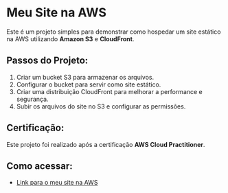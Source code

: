# Meu Site na AWS

Este é um projeto simples para demonstrar como hospedar um site estático na AWS utilizando **Amazon S3** e **CloudFront**.

## Passos do Projeto:
1. Criar um bucket S3 para armazenar os arquivos.
2. Configurar o bucket para servir como site estático.
3. Criar uma distribuição CloudFront para melhorar a performance e segurança.
4. Subir os arquivos do site no S3 e configurar as permissões.

## Certificação:
Este projeto foi realizado após a certificação **AWS Cloud Practitioner**.

## Como acessar:
- [Link para o meu site na AWS](https://link-para-o-seu-site.com)
